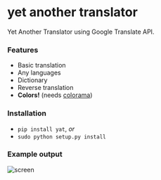 yet another translator
======================

Yet Another Translator using Google Translate API.

### Features

- Basic translation
- Any languages
- Dictionary
- Reverse translation
- **Colors!** (needs [colorama](https://pypi.python.org/pypi/colorama))

### Installation

- `pip install yat`, *or*
- `sudo python setup.py install`

### Example output

![screen](https://cloud.githubusercontent.com/assets/1045476/7074648/73744e58-defc-11e4-9b96-ba4aeb3ca817.png)
